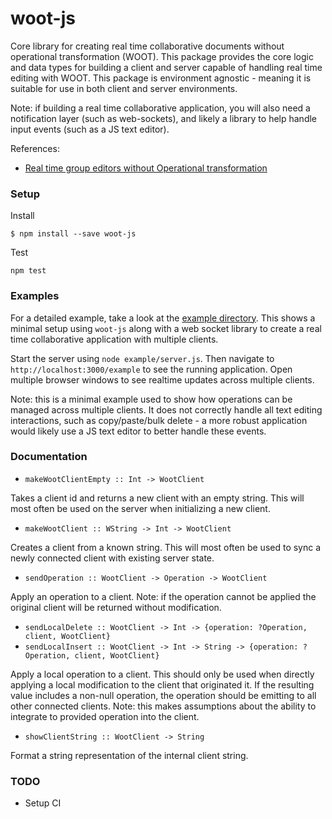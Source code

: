 # woot-js

Core library for creating real time collaborative documents without operational
transformation (WOOT). This package provides the core logic and data types for building a client and server capable of handling real time editing with WOOT. This package is environment agnostic - meaning it is suitable for use in both client and server environments.

Note: if building a real time collaborative application, you will also need a notification layer (such as web-sockets), and likely a library to help handle input events (such as a JS text editor).

References:

* [Real time group editors without Operational transformation](https://hal.inria.fr/inria-00071240/document)


### Setup

Install

```
$ npm install --save woot-js
```

Test

```
npm test
```

### Examples

For a detailed example, take a look at the [example directory](https://github.com/TGOlson/woot-js/tree/master/example). This shows a minimal setup using `woot-js` along with a web socket library to create a real time collaborative application with multiple clients.

Start the server using `node example/server.js`. Then navigate to `http://localhost:3000/example` to see the running application. Open multiple browser windows to see realtime updates across multiple clients.

Note: this is a minimal example used to show how operations can be managed across multiple clients. It does not correctly handle all text editing interactions, such as copy/paste/bulk delete - a more robust application would likely use a JS text editor to better handle these events.

### Documentation

* `makeWootClientEmpty :: Int -> WootClient`

Takes a client id and returns a new client with an empty string. This will most often be used on the server when initializing a new client.

* `makeWootClient :: WString -> Int -> WootClient`

Creates a client from a known string. This will most often be used to sync a newly connected client with existing server state.

* `sendOperation :: WootClient -> Operation -> WootClient`

Apply an operation to a client. Note: if the operation cannot be applied the original client will be returned without modification.

* `sendLocalDelete :: WootClient -> Int -> {operation: ?Operation, client, WootClient}`
* `sendLocalInsert :: WootClient -> Int -> String -> {operation: ?Operation, client, WootClient}`

Apply a local operation to a client. This should only be used when directly applying a local modification to the client that originated it. If the resulting value includes a non-null operation, the operation should be emitting to all other connected clients. Note: this makes assumptions about the ability to integrate to provided operation into the client.

* `showClientString :: WootClient -> String`

Format a string representation of the internal client string.

### TODO

* Setup CI
